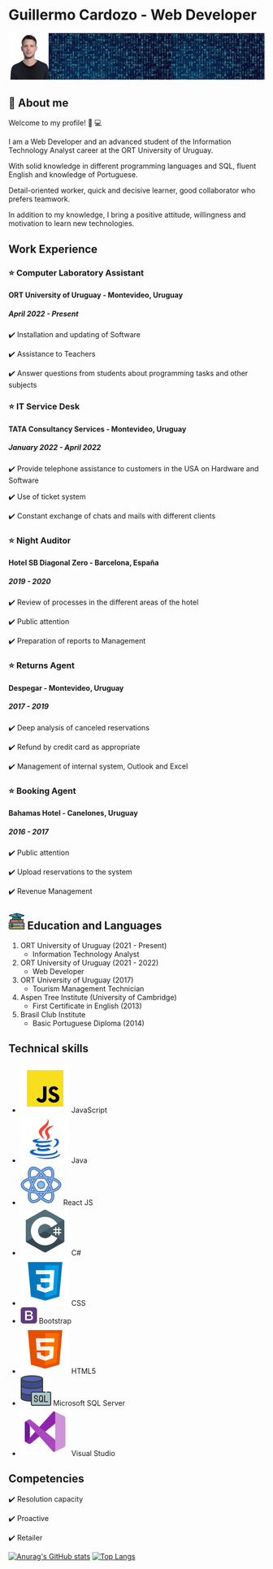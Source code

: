 # **Guillermo Cardozo - Web Developer**
![This is me](FotoGitHub.jpg)  
   
## :memo: **About me**  
Welcome to my profile! :wave: :computer:

I am a Web Developer and an advanced student of the Information Technology Analyst career at the ORT University of Uruguay.

With solid knowledge in different programming languages and SQL, fluent English and knowledge of Portuguese.

Detail-oriented worker, quick and decisive learner, good collaborator who prefers teamwork.

In addition to my knowledge, I bring a positive attitude, willingness and motivation to learn new technologies.

   
## **Work Experience**

### :star: Computer Laboratory Assistant
#### ORT University of Uruguay - Montevideo, Uruguay
##### *April 2022 - Present*
   :heavy_check_mark: Installation and updating of Software 
   
   :heavy_check_mark: Assistance to Teachers
   
   :heavy_check_mark: Answer questions from students about programming tasks and other subjects

### :star: IT Service Desk
#### TATA Consultancy Services - Montevideo, Uruguay
##### *January 2022 - April 2022*
   :heavy_check_mark: Provide telephone assistance to customers in the USA on Hardware and Software
   
   :heavy_check_mark: Use of ticket system
   
   :heavy_check_mark: Constant exchange of chats and mails with different clients

### :star: Night Auditor
#### Hotel SB Diagonal Zero - Barcelona, España
##### *2019 - 2020*
   :heavy_check_mark: Review of processes in the different areas of the hotel
   
   :heavy_check_mark: Public attention
   
   :heavy_check_mark: Preparation of reports to Management

### :star: Returns Agent
#### Despegar - Montevideo, Uruguay
##### *2017 - 2019*
   :heavy_check_mark: Deep analysis of canceled reservations
   
   :heavy_check_mark: Refund by credit card as appropriate
   
   :heavy_check_mark: Management of internal system, Outlook and Excel

### :star: Booking Agent
#### Bahamas Hotel - Canelones, Uruguay
##### *2016 - 2017*
   :heavy_check_mark: Public attention
   
   :heavy_check_mark: Upload reservations to the system
   
   :heavy_check_mark: Revenue Management

## ![Logo Educacion](educacion.png) **Education and Languages**

1. ORT University of Uruguay (2021 - Present)
   - Information Technology Analyst
2. ORT University of Uruguay (2021 - 2022)
   - Web Developer
4. ORT University of Uruguay (2017)
   - Tourism Management Technician
5. Aspen Tree Institute (University of Cambridge)
   - First Certificate in English (2013)
6. Brasil Club Institute
   - Basic Portuguese Diploma (2014)

## **Technical skills**

- ![Logo JS](icons8-javascript.svg) JavaScript
- ![Logo Java](icons8-java.svg) Java
- ![Logo React](icons8-react.svg) React JS
- ![Logo Csharp](icons8-c-sharp-logo.svg) C#
- ![Logo CSS](icons8-css3.svg) CSS
- ![Logo Bootstrap](bootstrap.png)  Bootstrap
- ![Logo HTML](icons8-html-5.svg) HTML5
- ![Logo SQL](icons8-sql-60.png) Microsoft SQL Server
- ![Logo Visual](icons8-visual-studio.svg) Visual Studio

## **Competencies**
   :heavy_check_mark: Resolution capacity
   
   :heavy_check_mark: Proactive
   
   :heavy_check_mark: Retailer
   
   [![Anurag's GitHub stats](https://github-readme-stats.vercel.app/api?username=guillecardozo&theme=radical)](https://github.com/guillecardozo/github-readme-stats)
   [![Top Langs](https://github-readme-stats.vercel.app/api/top-langs/?username=guillecardozo&layout=compact)](https://github.com/guillecardozo/github-readme-stats)
